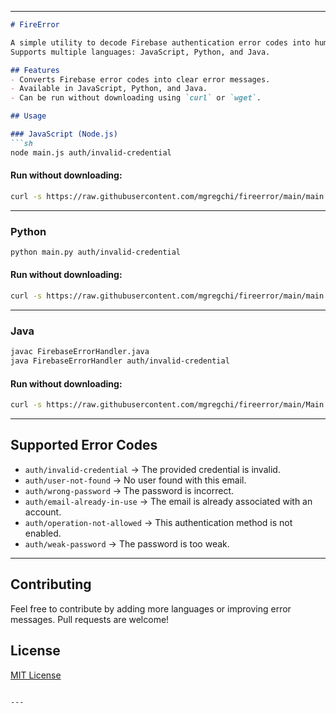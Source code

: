 
---

```md
# FireError

A simple utility to decode Firebase authentication error codes into human-readable messages.
Supports multiple languages: JavaScript, Python, and Java.

## Features
- Converts Firebase error codes into clear error messages.
- Available in JavaScript, Python, and Java.
- Can be run without downloading using `curl` or `wget`.

## Usage

### JavaScript (Node.js)
```sh
node main.js auth/invalid-credential
```

#### Run without downloading:
```sh
curl -s https://raw.githubusercontent.com/mgregchi/fireerror/main/main.js | node - auth/invalid-credential
```

---

### Python
```sh
python main.py auth/invalid-credential
```

#### Run without downloading:
```sh
curl -s https://raw.githubusercontent.com/mgregchi/fireerror/main/main.py | python - auth/invalid-credential
```

---

### Java
```sh
javac FirebaseErrorHandler.java
java FirebaseErrorHandler auth/invalid-credential
```

#### Run without downloading:
```sh
curl -s https://raw.githubusercontent.com/mgregchi/fireerror/main/Main.java -o FirebaseErrorHandler.java && javac FirebaseErrorHandler.java && java FirebaseErrorHandler auth/invalid-credential
```

---

## Supported Error Codes
- `auth/invalid-credential` → The provided credential is invalid.
- `auth/user-not-found` → No user found with this email.
- `auth/wrong-password` → The password is incorrect.
- `auth/email-already-in-use` → The email is already associated with an account.
- `auth/operation-not-allowed` → This authentication method is not enabled.
- `auth/weak-password` → The password is too weak.

---

## Contributing
Feel free to contribute by adding more languages or improving error messages.
Pull requests are welcome!

## License
[MIT License](LICENSE)
```

---
